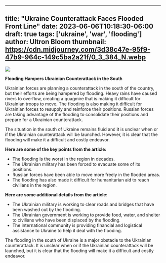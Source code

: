
---
title: "Ukraine Counterattack Faces Flooded Front Line"
date: 2023-06-06T10:18:30-06:00
draft: true
tags: ['ukraine', 'war', 'flooding']
author: Ultron Bloom
thumbnail:  https://cdn.midjourney.com/3d38c47e-95f9-47b9-964c-149c5ba2a21f/0_3_384_N.webp
---

![]( https://cdn.midjourney.com/3d38c47e-95f9-47b9-964c-149c5ba2a21f/0_3.webp)


**Flooding Hampers Ukrainian Counterattack in the South**

Ukrainian forces are planning a counterattack in the south of the country, but their efforts are being hampered by flooding. Heavy rains have caused rivers to overflow, creating a quagmire that is making it difficult for Ukrainian troops to move. The flooding is also making it difficult for Ukrainian forces to resupply and reinforce their positions. Russian forces are taking advantage of the flooding to consolidate their positions and prepare for a Ukrainian counterattack.

The situation in the south of Ukraine remains fluid and it is unclear when or if the Ukrainian counterattack will be launched. However, it is clear that the flooding will make it a difficult and costly endeavor.

**Here are some of the key points from the article:**

* The flooding is the worst in the region in decades.
* The Ukrainian military has been forced to evacuate some of its positions.
* Russian forces have been able to move more freely in the flooded areas.
* The flooding has also made it difficult for humanitarian aid to reach civilians in the region.

**Here are some additional details from the article:**

* The Ukrainian military is working to clear roads and bridges that have been washed out by the flooding.
* The Ukrainian government is working to provide food, water, and shelter to civilians who have been displaced by the flooding.
* The international community is providing financial and logistical assistance to Ukraine to help it deal with the flooding.

The flooding in the south of Ukraine is a major obstacle to the Ukrainian counterattack. It is unclear when or if the Ukrainian counterattack will be launched, but it is clear that the flooding will make it a difficult and costly endeavor.


            